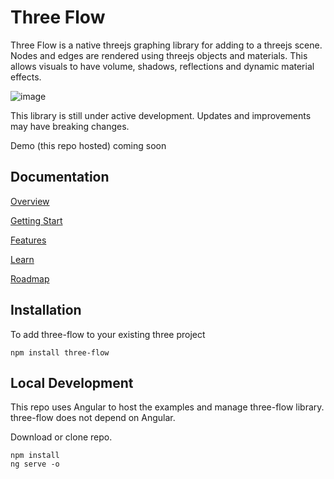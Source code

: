# Three Flow

Three Flow is a native threejs graphing library for adding to a threejs scene.  Nodes and edges are rendered using threejs objects and materials. This allows visuals to have volume, shadows, reflections and dynamic material effects.

![image](https://github.com/IRobot1/three-flow-ts/assets/25032599/777b313c-05f9-440b-98ef-ac15742e649a)

This library is still under active development.  Updates and improvements may have breaking changes.

Demo (this repo hosted) coming soon

## Documentation

[Overview](https://github.com/IRobot1/three-flow-ts/wiki/Overview)

[Getting Start](https://github.com/IRobot1/three-flow-ts/wiki/Getting-Started)

[Features](https://github.com/IRobot1/three-flow-ts/wiki/Features)

[Learn](https://github.com/IRobot1/three-flow-ts/wiki/Learn)

[Roadmap](https://github.com/IRobot1/three-flow-ts/wiki/Roadmap)

## Installation

To add three-flow to your existing three project

```
npm install three-flow
```

## Local Development
This repo uses Angular to host the examples and manage three-flow library. three-flow does not depend on Angular.

Download or clone repo.  

```
npm install
ng serve -o
```

